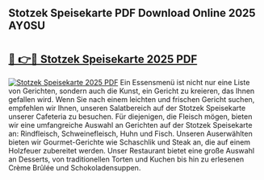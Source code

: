## Stotzek Speisekarte PDF Download Online 2025 AY0SU

# <h2><a href="http://gc9gky.nevu.top/?p=Stotzek+Speisekarte">🔗 👉🔴 Stotzek Speisekarte 2025 PDF</a></h2>

[![Stotzek Speisekarte 2025 PDF](https://i.imgur.com/dBaPXMq.png)](http://gc9gky.nevu.top/?p=Stotzek+Speisekarte)
Ein Essensmenü ist nicht nur eine Liste von Gerichten, sondern auch die Kunst, ein Gericht zu kreieren, das Ihnen gefallen wird. Wenn Sie nach einem leichten und frischen Gericht suchen, empfehlen wir Ihnen, unseren Salatbereich auf der Stotzek Speisekarte unserer Cafeteria zu besuchen. Für diejenigen, die Fleisch mögen, bieten wir eine umfangreiche Auswahl an Gerichten auf der Stotzek Speisekarte an: Rindfleisch, Schweinefleisch, Huhn und Fisch. Unseren Auserwählten bieten wir Gourmet-Gerichte wie Schaschlik und Steak an, die auf einem Holzfeuer zubereitet werden. Unser Restaurant bietet eine große Auswahl an Desserts, von traditionellen Torten und Kuchen bis hin zu erlesenen Crème Brûlée und Schokoladensuppen.
